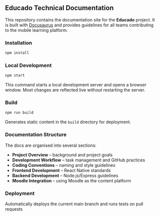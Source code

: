## Educado Technical Documentation

This repository contains the documentation site for the **Educado** project. It is built with [Docusaurus](https://docusaurus.io/) and provides guidelines for all teams contributing to the mobile learning platform.

### Installation

```bash
npm install
```

### Local Development

```bash
npm start
```

This command starts a local development server and opens a browser window. Most changes are reflected live without restarting the server.

### Build

```bash
npm run build
```

Generates static content in the `build` directory for deployment.

### Documentation Structure

The docs are organised into several sections:

- **Project Overview** – background and project goals
- **Development Workflow** – task management and GitHub practices
- **Coding Conventions** – naming and style guidelines
- **Frontend Development** – React Native standards
- **Backend Development** – Node.js/Express guidelines
- **Moodle Integration** – using Moodle as the content platform

### Deployment

Automatically deploys the current main branch and runs tests on pull requests

